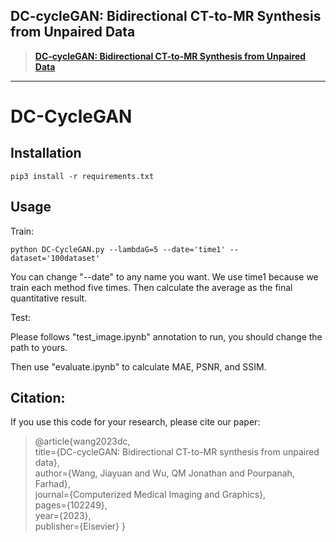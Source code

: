 ## DC-cycleGAN: Bidirectional CT-to-MR Synthesis from Unpaired Data
> [**DC-cycleGAN: Bidirectional CT-to-MR Synthesis from Unpaired Data**](https://arxiv.org/abs/2211.01293)

---

# DC-CycleGAN


## Installation
```
pip3 install -r requirements.txt
```

## Usage
Train:
```
python DC-CycleGAN.py --lambdaG=5 --date='time1' --dataset='100dataset'
```
You can change "--date" to any name you want. We use time1 because we train each method five times. Then calculate the average as the final quantitative result.


Test:

Please follows "test_image.ipynb" annotation to run, you should change the path to yours.

Then use "evaluate.ipynb" to calculate MAE, PSNR, and SSIM.

## Citation:
If you use this code for your research, please cite our paper:
> @article{wang2023dc,
> <br>  title={DC-cycleGAN: Bidirectional CT-to-MR synthesis from unpaired data},
> <br>  author={Wang, Jiayuan and Wu, QM Jonathan and Pourpanah, Farhad},
> <br>  journal={Computerized Medical Imaging and Graphics},
> <br>  pages={102249},
> <br>  year={2023},
> <br>  publisher={Elsevier}
}

